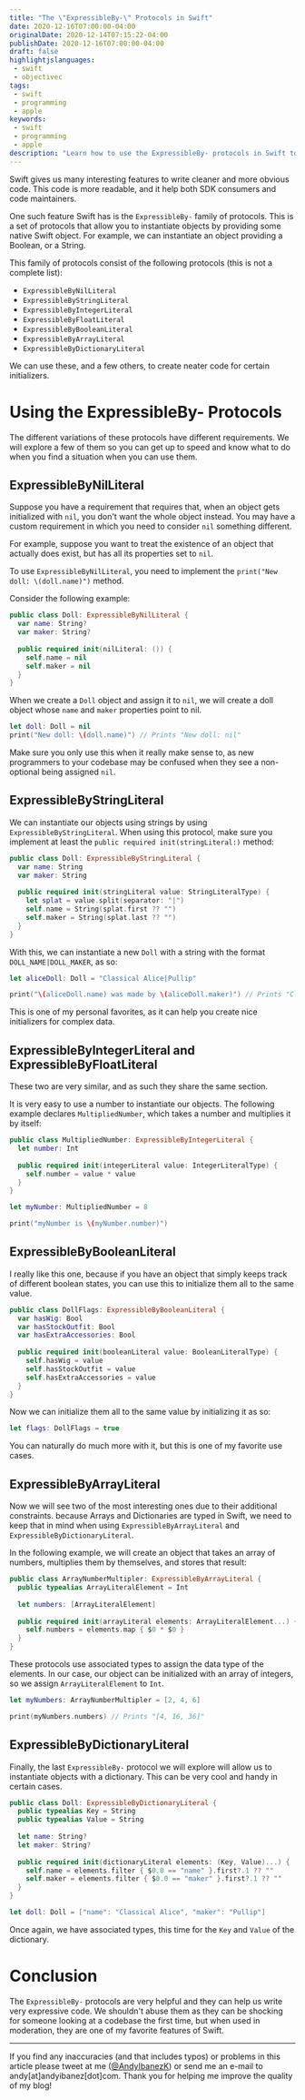 ```yaml
---
title: "The \"ExpressibleBy-\" Protocols in Swift"
date: 2020-12-16T07:00:00-04:00
originalDate: 2020-12-14T07:15:22-04:00
publishDate: 2020-12-16T07:00:00-04:00
draft: false
highlightjslanguages:
 - swift
 - objectivec
tags:
 - swift
 - programming
 - apple
keywords:
 - swift
 - programming
 - apple
description: "Learn how to use the ExpressibleBy- protocols in Swift to write more expressive code."
---
```


Swift gives us many interesting features to write cleaner and more obvious code. This code is more readable, and it help both SDK consumers and code maintainers.

One such feature Swift has is the `ExpressibleBy-` family of protocols. This is a set of protocols that allow you to instantiate objects by providing some native Swift object. For example, we can instantiate an object providing a Boolean, or a String.

This family of protocols consist of the following protocols (this is not a complete list):

* `ExpressibleByNilLiteral`
* `ExpressibleByStringLiteral`
* `ExpressibleByIntegerLiteral`
* `ExpressibleByFloatLiteral`
* `ExpressibleByBooleanLiteral`
* `ExpressibleByArrayLiteral`
* `ExpressibleByDictionaryLiteral`

We can use these, and a few others, to create neater code for certain initializers.

# Using the ExpressibleBy- Protocols

The different variations of these protocols have different requirements. We will explore a few of them so you can get up to speed and know what to do when you find a situation when you can use them.

## ExpressibleByNilLiteral

Suppose you have a requirement that requires that, when an object gets initialized with `nil`, you don't want the whole object instead. You may have a custom requirement in which you need to consider `nil` something different.

For example, suppose you want to treat the existence of an object that actually does exist, but has all its properties set to `nil`.

To use `ExpressibleByNilLiteral`, you need to implement the `print("New doll: \(doll.name)")` method.

Consider the following example:

```swift
public class Doll: ExpressibleByNilLiteral {
  var name: String?
  var maker: String?
  
  public required init(nilLiteral: ()) {
    self.name = nil
    self.maker = nil
  }
}
```

When we create a `Doll` object and assign it to `nil`, we will create a doll object whose `name` and `maker` properties point to nil.

```swift
let doll: Doll = nil
print("New doll: \(doll.name)") // Prints "New doll: nil"
```

Make sure you only use this when it really make sense to, as new programmers to your codebase may be confused when they see a non-optional being assigned `nil`.

## ExpressibleByStringLiteral

We can instantiate our objects using strings by using `ExpressibleByStringLiteral`. When using this protocol, make sure you implement at least the `public required init(stringLiteral:)` method:

```swift
public class Doll: ExpressibleByStringLiteral {
  var name: String
  var maker: String
  
  public required init(stringLiteral value: StringLiteralType) {
    let splat = value.split(separator: "|")
    self.name = String(splat.first ?? "")
    self.maker = String(splat.last ?? "")
  }
}
```

With this, we can instantiate a new `Doll` with a string with the format `DOLL_NAME|DOLL_MAKER`, as so:

```swift
let aliceDoll: Doll = "Classical Alice|Pullip"

print("\(aliceDoll.name) was made by \(aliceDoll.maker)") // Prints "Classical Alice was made by Pullip
```

This is one of my personal favorites, as it can help you create nice initializers for complex data.

## ExpressibleByIntegerLiteral and ExpressibleByFloatLiteral

These two are very similar, and as such they share the same section.

It is very easy to use a number to instantiate our objects. The following example declares `MultipliedNumber`, which takes a number and multiplies it by itself:

```swift
public class MultipliedNumber: ExpressibleByIntegerLiteral {
  let number: Int
  
  public required init(integerLiteral value: IntegerLiteralType) {
    self.number = value * value
  }
}
```

```swift
let myNumber: MultipliedNumber = 8

print("myNumber is \(myNumber.number)")
```

## ExpressibleByBooleanLiteral

I really like this one, because if you have an object that simply keeps track of different boolean states, you can use this to initialize them all to the same value.

```swift
public class DollFlags: ExpressibleByBooleanLiteral {
  var hasWig: Bool
  var hasStockOutfit: Bool
  var hasExtraAccessories: Bool
  
  public required init(booleanLiteral value: BooleanLiteralType) {
    self.hasWig = value
    self.hasStockOutfit = value
    self.hasExtraAccessories = value
  }
}
```

Now we can initialize them all to the same value by initializing it as so:

```swift
let flags: DollFlags = true
```

You can naturally do much more with it, but this is one of my favorite use cases.

## ExpressibleByArrayLiteral

Now we will see two of the most interesting ones due to their additional constraints. because Arrays and Dictionaries are typed in Swift, we need to keep that in mind when using `ExpressibleByArrayLiteral` and `ExpressibleByDictionaryLiteral`.

In the following example, we will create an object that takes an array of numbers, multiplies them by themselves, and stores that result:

```swift
public class ArrayNumberMultipler: ExpressibleByArrayLiteral {
  public typealias ArrayLiteralElement = Int
  
  let numbers: [ArrayLiteralElement]
  
  public required init(arrayLiteral elements: ArrayLiteralElement...) {
    self.numbers = elements.map { $0 * $0 }
  }
}
```

These protocols use associated types to assign the data type of the elements. In our case, our object can be initialized with an array of integers, so we assign `ArrayLiteralElement` to `Int`.

```Swift
let myNumbers: ArrayNumberMultipler = [2, 4, 6]

print(myNumbers.numbers) // Prints "[4, 16, 36]"
```

## ExpressibleByDictionaryLiteral

Finally, the last `ExpressibleBy-` protocol we will explore will allow us to instantiate objects with a dictionary. This can be very cool and handy in certain cases.

```swift
public class Doll: ExpressibleByDictionaryLiteral {
  public typealias Key = String
  public typealias Value = String
  
  let name: String?
  let maker: String?
  
  public required init(dictionaryLiteral elements: (Key, Value)...) {
    self.name = elements.filter { $0.0 == "name" }.first?.1 ?? ""
    self.maker = elements.filter { $0.0 == "maker" }.first?.1 ?? ""
  }
}
```

```swift
let doll: Doll = ["name": "Classical Alice", "maker": "Pullip"]
```

Once again, we have associated types, this time for the `Key` and `Value` of the dictionary.

# Conclusion

The `ExpressibleBy-` protocols are very helpful and they can help us write very expressive code. We shouldn't abuse them as they can be shocking for someone looking at a codebase the first time, but when used in moderation, they are one of my favorite features of Swift.

<hr>

If you find any inaccuracies (and that includes typos) or problems in this article please tweet at me ([@AndyIbanezK](https://twitter.com/AndyIbanezK)) or send me an e-mail to andy[at]andyibanez[dot]com. Thank you for helping me improve the quality of my blog!